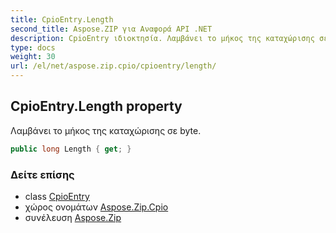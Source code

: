 ```yaml
---
title: CpioEntry.Length
second_title: Aspose.ZIP για Αναφορά API .NET
description: CpioEntry ιδιοκτησία. Λαμβάνει το μήκος της καταχώρισης σε byte.
type: docs
weight: 30
url: /el/net/aspose.zip.cpio/cpioentry/length/
---
```

## CpioEntry.Length property

Λαμβάνει το μήκος της καταχώρισης σε byte.

```csharp
public long Length { get; }
```

### Δείτε επίσης

* class [CpioEntry](../)
* χώρος ονομάτων [Aspose.Zip.Cpio](../../cpioentry/)
* συνέλευση [Aspose.Zip](../../../)


